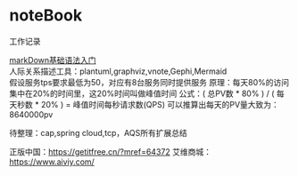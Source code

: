 # noteBook
工作记录

[markDown基础语法入门](https://www.cnblogs.com/liugang-vip/p/6337580.html)  
人际关系描述工具：plantuml,graphviz,vnote,Gephi,Mermaid  
假设服务tps要求最低为50，对应有8台服务同时提供服务
原理：每天80%的访问集中在20%的时间里，这20%时间叫做峰值时间 
公式：( 总PV数 * 80% ) / ( 每天秒数 * 20% ) = 峰值时间每秒请求数(QPS) 
可以推算出每天的PV量大致为：8640000pv

待整理：cap,spring cloud,tcp，AQS所有扩展总结

正版中国：https://getitfree.cn/?mref=64372
艾维商城：https://www.aiviy.com/
